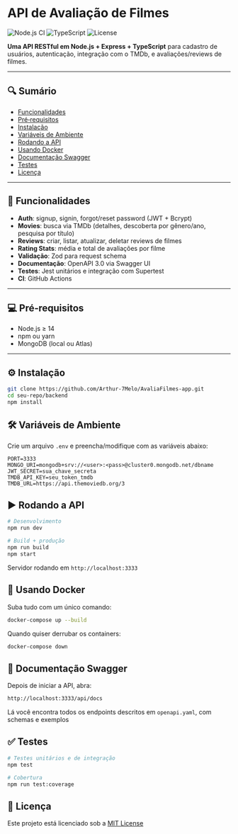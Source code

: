 # API de Avaliação de Filmes

![Node.js CI](https://img.shields.io/badge/Node.js-%3E%3D14-brightgreen)
![TypeScript](https://img.shields.io/badge/TypeScript-%3E%3D4.5-blue)
![License](https://img.shields.io/badge/License-MIT-blue)

**Uma API RESTful em Node.js + Express + TypeScript** para cadastro de usuários, autenticação, integração com o TMDb, e avaliações/reviews de filmes.

---

## 🔍 Sumário

- [Funcionalidades](#-funcionalidades)  
- [Pré‑requisitos](#-pré‑requisitos)  
- [Instalação](#-instalação)  
- [Variáveis de Ambiente](#-variáveis-de-ambiente)  
- [Rodando a API](#-rodando-a-api)  
- [Usando Docker](#-usando-docker)
- [Documentação Swagger](#-documentação-swagger)  
- [Testes](#-testes)    
- [Licença](#-licença)  

---

## 🚀 Funcionalidades

- **Auth**: signup, signin, forgot/reset password (JWT + Bcrypt)  
- **Movies**: busca via TMDb (detalhes, descoberta por gênero/ano, pesquisa por título)  
- **Reviews**: criar, listar, atualizar, deletar reviews de filmes
- **Rating Stats**: média e total de avaliações por filme  
- **Validação**: Zod para request schema  
- **Documentação**: OpenAPI 3.0 via Swagger UI  
- **Testes**: Jest unitários e integração com Supertest  
- **CI**: GitHub Actions

---

## 💻 Pré‑requisitos

- Node.js ≥ 14  
- npm ou yarn  
- MongoDB (local ou Atlas)  

---

## ⚙️ Instalação

```bash
git clone https://github.com/Arthur-7Melo/AvaliaFilmes-app.git
cd seu-repo/backend
npm install
```

## 🛠️ Variáveis de Ambiente
Crie um arquivo `.env` e preencha/modifique com as variáveis abaixo:

```dotenv
PORT=3333
MONGO_URI=mongodb+srv://<user>:<pass>@cluster0.mongodb.net/dbname
JWT_SECRET=sua_chave_secreta
TMDB_API_KEY=seu_token_tmdb
TMDB_URL=https://api.themoviedb.org/3
```

## ▶️ Rodando a API

```bash
# Desenvolvimento
npm run dev

# Build + produção
npm run build
npm start
```
Servidor rodando em `http://localhost:3333`

## 🐳 Usando Docker
Suba tudo com um único comando:

```bash
docker-compose up --build
```

Quando quiser derrubar os containers:
```bash
docker-compose down
```

## 📄 Documentação Swagger
Depois de iniciar a API, abra:

```bash
http://localhost:3333/api/docs
```
Lá você encontra todos os endpoints descritos em `openapi.yaml`, com schemas e exemplos

## ✅ Testes

```bash
# Testes unitários e de integração
npm test

# Cobertura
npm run test:coverage
```

## 📜 Licença
Este projeto está licenciado sob a [MIT License](https://opensource.org/license/mit)